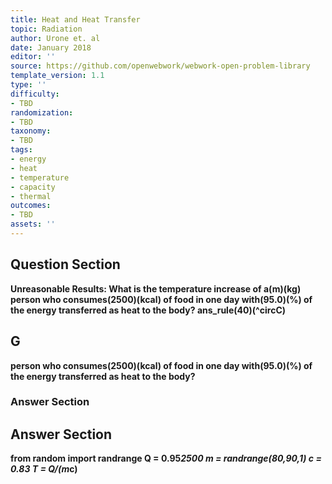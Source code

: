 ```yaml
---
title: Heat and Heat Transfer
topic: Radiation
author: Urone et. al
date: January 2018
editor: ''
source: https://github.com/openwebwork/webwork-open-problem-library
template_version: 1.1
type: ''
difficulty:
- TBD
randomization:
- TBD
taxonomy:
- TBD
tags:
- energy
- heat
- temperature
- capacity
- thermal
outcomes:
- TBD
assets: ''
---
```


## Question Section 

<b>
Unreasonable Results: What is the temperature increase of a(m)(kg) person who consumes(2500)(kcal) of food in one day with(95.0)(%) of the energy transferred as heat to the body?
ans_rule(40)(^circC)

## G
person who consumes(2500)(kcal) of food in one day with(95.0)(%) of the energy transferred as heat to the body?
### Answer Section


## Answer Section

from random import randrange
Q = 0.95*2500
m = randrange(80,90,1)
c = 0.83
T = Q/(m*c)